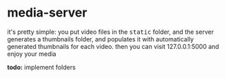# media-server

it's pretty simple: you put video files in the <kbd>static</kbd> folder, and the server generates a thumbnails folder, and populates it with automatically generated thumbnails for each video. then you can visit 127.0.0.1:5000 and enjoy your media

**todo:** implement folders
